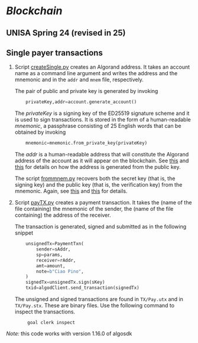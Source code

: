 # *Blockchain*
## UNISA Spring 24 (revised in 25) ##

## Single payer transactions ##

1. Script [createSingle.py](createSingle.py) creates an Algorand address.
    It takes an account name as a command line argument and writes
    the address and the mnemonic and in the ```addr``` and ```mnem``` file,
    respectively.

    The pair of public and private key is generated by invoking

    ```python
        privateKey,addr=account.generate_account()
    ```

    The *privateKey* is a signing key of the ED25519 signature scheme and it is used
    to sign transactions. It is stored in the form of 
    a human-readable *mnemonic*, a passphrase consisting of 25 English words that
    can be obtained by invoking

    ```python
        mnemonic=mnemonic.from_private_key(privateKey)
    ```

    The *addr* is a human-readable address that will constitute the Algorand address of the 
    account as it will appear on the blockchain.
    See [this](https://developer.algorand.org/docs/get-details/accounts/) 
    and [this](https://dev.algorand.co/concepts/accounts/keys-signing/)
    for details on how the address is generated from the public key.

    The script [frommnem.py](./KeyDerivationP/frommnem.py) recovers both the secret key (that is, the signing key)
    and the public key (that is, the verification key) from the mnemonic.
    Again, see
    [this](https://developer.algorand.org/docs/get-details/accounts/) 
    and [this](https://dev.algorand.co/concepts/accounts/keys-signing/)
    for details.

2. Script [payTX.py](payTX.py) creates a payment transaction.
    It takes the (name of the file containing) the mnemonic of the sender,
    the (name of the file containing) the address of the receiver.

    The transaction is generated, signed and submitted as in the following
    snippet

    ```python
        unsignedTx=PaymentTxn(
            sender=sAddr,
            sp=params,
            receiver=rAddr,
            amt=amount,
            note=b"Ciao Pino",
        )
        signedTx=unsignedTx.sign(sKey)
        txid=algodClient.send_transaction(signedTx)
    ```

    The unsigned and signed transactions are found in ```TX/Pay.utx```
    and in ```TX/Pay.stx```. These are binary files.
    Use the following command to inspect the transactions.

```
        goal clerk inspect
```

*Note:* this code works with version 1.16.0 of algosdk
